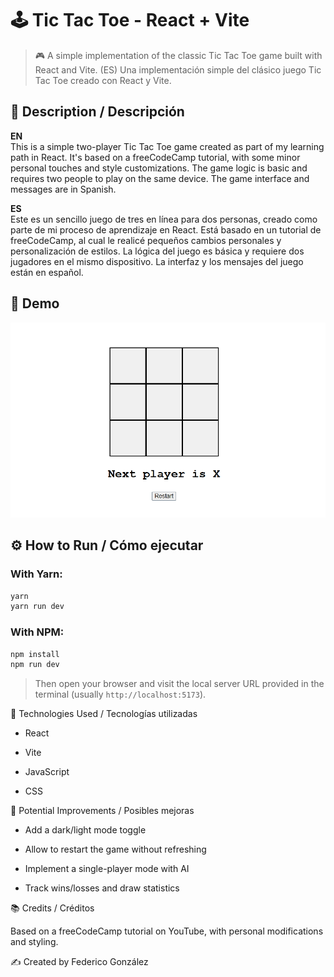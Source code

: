 # 🕹️ Tic Tac Toe - React + Vite

> 🎮 A simple implementation of the classic Tic Tac Toe game built with React and Vite.
> (ES) Una implementación simple del clásico juego Tic Tac Toe creado con React y Vite.

## 📌 Description / Descripción

**EN**  
This is a simple two-player Tic Tac Toe game created as part of my learning path in React. It's based on a freeCodeCamp tutorial, with some minor personal touches and style customizations. The game logic is basic and requires two people to play on the same device. The game interface and messages are in Spanish.

**ES**  
Este es un sencillo juego de tres en línea para dos personas, creado como parte de mi proceso de aprendizaje en React. Está basado en un tutorial de freeCodeCamp, al cual le realicé pequeños cambios personales y personalización de estilos. La lógica del juego es básica y requiere dos jugadores en el mismo dispositivo. La interfaz y los mensajes del juego están en español.

## 🎥 Demo

![Demo del juego](./demo.gif)


## ⚙️ How to Run / Cómo ejecutar

### With Yarn:

```bash
yarn
yarn run dev
```

### With NPM:

```bash
npm install
npm run dev
```

> Then open your browser and visit the local server URL provided in the terminal (usually `http://localhost:5173`).


🚀 Technologies Used / Tecnologías utilizadas

* React

* Vite

* JavaScript

* CSS


🧠 Potential Improvements / Posibles mejoras

* Add a dark/light mode toggle

* Allow to restart the game without refreshing

* Implement a single-player mode with AI

* Track wins/losses and draw statistics


📚 Credits / Créditos

Based on a freeCodeCamp tutorial on YouTube, with personal modifications and styling.


✍️ Created by Federico González